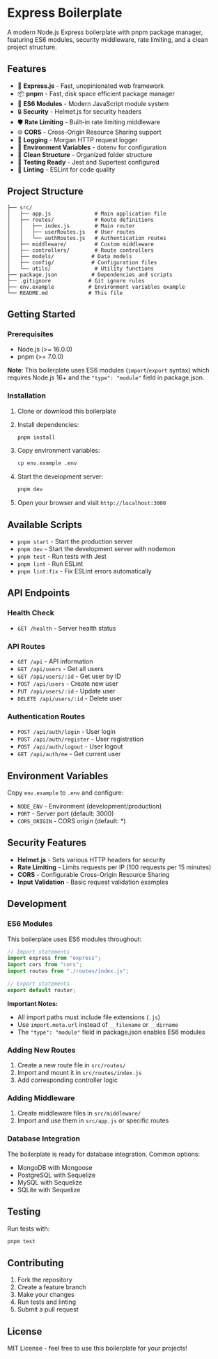 # Express Boilerplate

A modern Node.js Express boilerplate with pnpm package manager, featuring ES6 modules, security middleware, rate limiting, and a clean project structure.

## Features

- 🚀 **Express.js** - Fast, unopinionated web framework
- 📦 **pnpm** - Fast, disk space efficient package manager
- 🔧 **ES6 Modules** - Modern JavaScript module system
- 🔒 **Security** - Helmet.js for security headers
- 🛡️ **Rate Limiting** - Built-in rate limiting middleware
- 🌐 **CORS** - Cross-Origin Resource Sharing support
- 📝 **Logging** - Morgan HTTP request logger
- 🔧 **Environment Variables** - dotenv for configuration
- 📁 **Clean Structure** - Organized folder structure
- 🧪 **Testing Ready** - Jest and Supertest configured
- 📏 **Linting** - ESLint for code quality

## Project Structure

```
├── src/
│   ├── app.js              # Main application file
│   ├── routes/             # Route definitions
│   │   ├── index.js        # Main router
│   │   ├── userRoutes.js   # User routes
│   │   └── authRoutes.js   # Authentication routes
│   ├── middleware/         # Custom middleware
│   ├── controllers/        # Route controllers
│   ├── models/            # Data models
│   ├── config/            # Configuration files
│   └── utils/              # Utility functions
├── package.json           # Dependencies and scripts
├── .gitignore            # Git ignore rules
├── env.example           # Environment variables example
└── README.md             # This file
```

## Getting Started

### Prerequisites

- Node.js (>= 16.0.0)
- pnpm (>= 7.0.0)

**Note**: This boilerplate uses ES6 modules (`import`/`export` syntax) which requires Node.js 16+ and the `"type": "module"` field in package.json.

### Installation

1. Clone or download this boilerplate
2. Install dependencies:

   ```bash
   pnpm install
   ```

3. Copy environment variables:

   ```bash
   cp env.example .env
   ```

4. Start the development server:

   ```bash
   pnpm dev
   ```

5. Open your browser and visit `http://localhost:3000`

## Available Scripts

- `pnpm start` - Start the production server
- `pnpm dev` - Start the development server with nodemon
- `pnpm test` - Run tests with Jest
- `pnpm lint` - Run ESLint
- `pnpm lint:fix` - Fix ESLint errors automatically

## API Endpoints

### Health Check

- `GET /health` - Server health status

### API Routes

- `GET /api` - API information
- `GET /api/users` - Get all users
- `GET /api/users/:id` - Get user by ID
- `POST /api/users` - Create new user
- `PUT /api/users/:id` - Update user
- `DELETE /api/users/:id` - Delete user

### Authentication Routes

- `POST /api/auth/login` - User login
- `POST /api/auth/register` - User registration
- `POST /api/auth/logout` - User logout
- `GET /api/auth/me` - Get current user

## Environment Variables

Copy `env.example` to `.env` and configure:

- `NODE_ENV` - Environment (development/production)
- `PORT` - Server port (default: 3000)
- `CORS_ORIGIN` - CORS origin (default: \*)

## Security Features

- **Helmet.js** - Sets various HTTP headers for security
- **Rate Limiting** - Limits requests per IP (100 requests per 15 minutes)
- **CORS** - Configurable Cross-Origin Resource Sharing
- **Input Validation** - Basic request validation examples

## Development

### ES6 Modules

This boilerplate uses ES6 modules throughout:

```javascript
// Import statements
import express from "express";
import cors from "cors";
import routes from "./routes/index.js";

// Export statements
export default router;
```

**Important Notes:**

- All import paths must include file extensions (`.js`)
- Use `import.meta.url` instead of `__filename` or `__dirname`
- The `"type": "module"` field in package.json enables ES6 modules

### Adding New Routes

1. Create a new route file in `src/routes/`
2. Import and mount it in `src/routes/index.js`
3. Add corresponding controller logic

### Adding Middleware

1. Create middleware files in `src/middleware/`
2. Import and use them in `src/app.js` or specific routes

### Database Integration

The boilerplate is ready for database integration. Common options:

- MongoDB with Mongoose
- PostgreSQL with Sequelize
- MySQL with Sequelize
- SQLite with Sequelize

## Testing

Run tests with:

```bash
pnpm test
```

## Contributing

1. Fork the repository
2. Create a feature branch
3. Make your changes
4. Run tests and linting
5. Submit a pull request

## License

MIT License - feel free to use this boilerplate for your projects!
